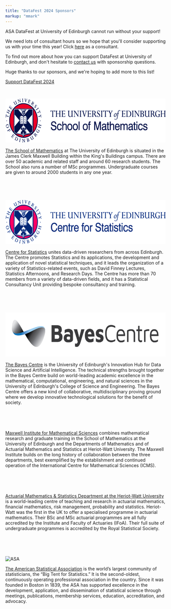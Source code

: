 ```yaml
---
title: "DataFest 2024 Sponsors"
markup: "mmark"
---
```


ASA DataFest at University of Edinburgh cannot run without your support! 

We need lots of consultant hours so we hope that you'll consider supporting us with your time this year! Click [here](/signup) as a consultant.

To find out more about how you can support DataFest at University of Edinburgh, and don't hesitate to [contact us](mailto:serveh.sharifi@ed.ac.uk) with sponsorship questions.

Huge thanks to our sponsors, and we're hoping to add more to this list!

<a href="/sponsorship" class="btn btn-primary" role="button">Support DataFest 2024</a>

<br>

<!--
<img style="width:400px;float: left;padding-right:20px" src="/logos/Mathematics_2col_cmyk.jpg">
-->

![SoM](https://raw.githubusercontent.com/oevkaya/datafest_UoE/master/docs/img/Mathematics_2col_cmyk.png)

[The School of Mathematics](https://www.maths.ed.ac.uk/) at The University of Edinburgh is situated in the James Clerk Maxwell Building within the King's Buildings campus. There are over 50 academic and related staff and around 60 research students. The School also runs a number of MSc programmes. Undergraduate courses are given to around 2000 students in any one year.


<br><br><br>

<!--
<img style="width:400px;float: left;padding-right:20px" src="/logos/CfS_2col_cmyk.jpg">
-->

![CfS](https://raw.githubusercontent.com/oevkaya/datafest_UoE/master/docs/img/CfS_2col_cmyk.png)

[Centre for Statistics](https://centreforstatistics.maths.ed.ac.uk/) unites data-driven researchers from across Edinburgh. The Centre promotes Statistics and its applications, the development and application of novel statistical techniques, and it leads the organization of a variety of Statistics-related events, such as David Finney Lectures, Statistics Afternoons, and Research Days. The Centre has more than 70 members from a variety of data-driven fields, and it has a Statistical Consultancy Unit providing bespoke consultancy and training.

<br><br><br>

![Bayes](https://raw.githubusercontent.com/oevkaya/datafest_UoE/master/docs/img/Bayes-logo-blue.png)

[The Bayes Centre](https://www.ed.ac.uk/bayes) is the University of Edinburgh's Innovation Hub for Data Science and Artificial Intelligence. The technical strengths brought together in the Bayes Centre build on world-leading academic excellence in the mathematical, computational, engineering, and natural sciences in the University of Edinburgh's College of Science and Engineering. The Bayes Centre offers a new kind of collaborative, multidisciplinary proving ground where we develop innovative technological solutions for the benefit of society. 

<br><br><br>

[Maxwell Institute for Mathematical Sciences](https://www.maxwell.ac.uk/) combines mathematical research and graduate training in the School of Mathematics at the University of Edinburgh and the Departments of Mathematics and of Actuarial Mathematics and Statistics at Heriot-Watt University. The Maxwell Institute builds on the long history of collaboration between the three departments, best exemplified by the establishment and continued operation of the International Centre for Mathematical Sciences (ICMS). 

<br><br><br>

[Actuarial Mathematics & Statistics Department at the Heriot-Watt University](https://www.hw.ac.uk/uk/schools/mathematical-computer-sciences/departments/actuarial-maths-statistics.htm) is a world-leading centre of teaching and research in actuarial mathematics, financial mathematics, risk management, probability and statistics. Heriot-Watt was the first in the UK to offer a specialised programme in actuarial mathematics. Their BSc and MSc actuarial programmes are all fully accredited by the Institute and Faculty of Actuaries (IFoA). Their full suite of undergraduate programmes is accredited by the Royal Statistical Society.

<br><br><br>

<!-- 
### Individual Sponsor

<br>

<img style="width:400px;float: left;padding-right:20px" src="/logos/babble_labs_logocard.png">

[BabbleLabs](https://babblelabs.com/)  enhances understanding by people and machines. Through speech science and deep learning, BabbleLabs's products boost speech quality, intelligibility, and personalization. BabbleLabs software solutions power business-critical audio and video content, services, and devices.

<br><br>

-->

<!-- 
<br>

<img style="width:400px;float: left;padding-right:20px" src="/logos/Bayes-logo-blue.jpg">

[Bayes Centre](https://www.ed.ac.uk/bayes) is The University of Edinburgh's Innovation Hub for Data Science and Artificial Intelligence.

<br><br><br>

--> 

<!--
<img style="width:400px;float: left;padding-right:20px" src="/logos/asa.png">
-->

![ASA](https://raw.githubusercontent.com/oevkaya/datafest_UoE/master/docs/logos/asa.png)

[The American Statistical Association](https://www.amstat.org/) is the world’s largest community of statisticians, the “Big Tent for Statistics.” It is the second-oldest, continuously operating professional association in the country. Since it was founded in Boston in 1839, the ASA has supported excellence in the development, application, and dissemination of statistical science through meetings, publications, membership services, education, accreditation, and advocacy.

<br><br>

<!--
<img style="width:300px;float: left;padding-right:20px" src="/logos/RSS.jpg">
-->

<!--
Founded in 1834, the [The Royal Statistical Society](https://rss.org.uk/)  are one of the world’s leading organisations advocating for the importance of statistics and data. With members in the UK and across the world, they are a professional body for all statisticians and data analysts. They advocate for the key role of statistics and data in society, and work to ensure that policy formulation and decision making are informed by evidence for the public good.
-->
